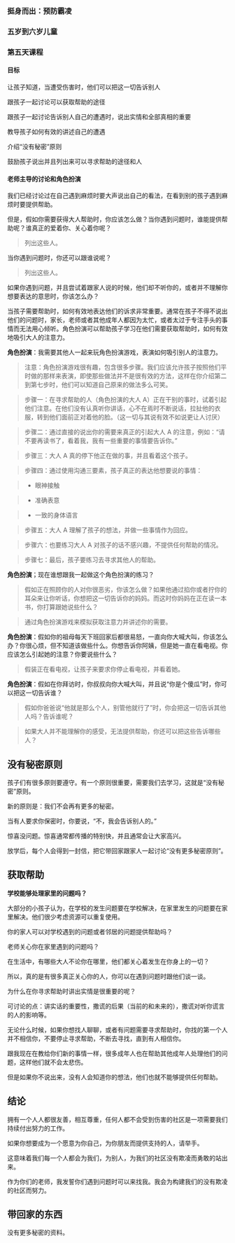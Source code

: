 ### 挺身而出：预防霸凌

### 五岁到六岁儿童

### 第五天课程

#### 目标

让孩子知道，当遭受伤害时，他们可以把这一切告诉别人

跟孩子一起讨论可以获取帮助的途径

跟孩子一起讨论告诉别人自己的遭遇时，说出实情和全部真相的重要

教导孩子如何有效的讲述自己的遭遇

介绍“没有秘密”原则

鼓励孩子说出并且列出来可以寻求帮助的途径和人

#### 老师主导的讨论和角色扮演

我们已经讨论过在自己遇到麻烦时要大声说出自己的看法，在看到别的孩子遇到麻烦时要提供帮助。

但是，假如你需要获得大人帮助时，你应该怎么做？当你遇到问题时，谁能提供帮助呢？谁真正的爱着你、关心着你呢？

> 列出这些人。

当你遇到问题时，你还可以跟谁说呢？

> 列出这些人。

如果你遇到问题，并且尝试着跟家人说的时候，他们却不听你的，或者并不理解你想要表达的意思时，你该怎么办？

当孩子需要帮助时，如何有效地表达他们的诉求非常重要。通常在孩子不得不说出他们的问题时，家长，老师或者其他成年人都因为太忙，或者太过于专注手头的事情而无法用心倾听。角色扮演可以帮助孩子学习在他们需要获取帮助时，如何有效地吸引大人的注意力。

**角色扮演**：我需要其他人一起来玩角色扮演游戏，表演如何吸引别人的注意力。

> 注意：角色扮演游戏很有趣，包含很多步骤。我们应该允许孩子按照他们平时做的那样来表演，即使那些做法并不是很有效的方法，这样在你介绍第二到第七步时，他们可以知道自己原来的做法多么可笑。

> 步骤一：在寻求帮助的人（角色扮演的大人 A）正在干别的事时，试着引起他们注意。在他们没有认真听你讲话，心不在焉时不断说话，拉扯他的衣服，转到他们面前正对着他的脸。（这一切与其说有效不如说更让人讨厌）

> 步骤二：通过直接的说出你的需要来真正的引起大人 A 的注意，例如：“请不要再读书了，看着我，我有一些重要的事情要告诉你。”

> 步骤三：大人 A 真的停下他正在做的事，并且看着这个孩子。

> 步骤四：通过使用沟通三要素，孩子真正的表达他想要说的事情：

>* 眼神接触

>* 准确表意

>* 一致的身体语言

> 步骤五：大人 A 理解了孩子的想法，并做一些事情作为回应。

> 步骤六：也要练习大人 A 对孩子的话不感兴趣，不提供任何帮助的情况。

> 步骤七：最后，孩子要练习去寻求其他人的帮助。

**角色扮演**；现在谁想跟我一起做这个角色扮演的练习？

> 假如正在照顾你的人对你很恶劣，你该怎么做？如果他通过掐你或者拧你的耳朵来让你听话，你想把这一切告诉你的妈妈。而这时你妈妈在正在读一本书，你打算跟她说些什么？

> 通过角色扮演游戏来模拟获取注意力并讲述你的需要。

**角色扮演**：假如你的祖母每天下班回家后都很易怒，一直向你大喊大叫，你该怎么办？你很心烦，但不知道该做些什么。你想告诉你阿姨，但是她一直在看电视。你应该怎么引起她的注意？你要说些什么？

> 假装正在看电视，让孩子来要求你停止看电视，并看着她。

**角色扮演**：假如在你拜访时，你叔叔向你大喊大叫，并且说“你是个傻瓜”时，你可以把这一切告诉谁？

> 假如你爸爸说“他就是那么个人，别管他就行了”时，你会把这一切告诉其他人吗？告诉谁呢？

> 如果大人并不能理解你的感受，无法提供帮助，你还可以把这些告诉哪些人？

## 没有秘密原则

孩子们有很多原则要遵守。有一个原则很重要，需要我们去学习，这就是“没有秘密”原则。

新的原则是：我们不会再有更多的秘密。

当有人要求你保密时，你要说，“不，我会告诉别人的。”

惊喜没问题。惊喜通常都传播的特别快，并且通常会让大家高兴。

放学后，每个人会得到一封信，把它带回家跟家人一起讨论“没有更多秘密原则”。

## 获取帮助

**学校能够处理家里的问题吗？**

大部分的小孩子认为，在学校的发生问题要在学校解决，在家里发生的问题要在家里解决。他们很少考虑资源可以重复使用。

你的家人可以对学校遇到的问题或者邻居的问题提供帮助吗？

老师关心你在家里遇到的问题吗？

在生活中，有哪些大人不论你在哪里，他们都关心着发生在你身上的一切？

所以，真的是有很多真正关心你的人，你可以在遇到问题时跟他们谈一谈。

为什么在你寻求帮助时讲出实情是很重要的呢？

可讨论的点：讲实话的重要性，撒谎的后果（当前的和未来的），撒谎对听你谎言的人的影响等。

无论什么时候，如果你想找人聊聊，或者有问题需要寻求帮助时，你找的第一个人并不相信你，不要停止寻求帮助，不断去寻找，直到有人相信你。

跟我现在在教给你们新的事情一样，很多成年人也在帮助其他成年人处理他们的问题，这样他们就不会太悲伤。

但是如果你不说出来，没有人会知道你的想法，他们也就不能够提供任何帮助。

## 结论

拥有一个人人都很友善，相互尊重，任何人都不会受到伤害的社区是一项需要我们持续付出努力的工作。

如果你想要成为一个愿意为你自己，为你朋友而提供支持的人，请举手。

这意味着我们每一个人都会为我们，为别人，为我们的社区没有欺凌而勇敢的站出来。

作为你们的老师，我发誓你们遇到问题时可以来找我。我会为构建我们的没有欺凌的社区而努力。

## 带回家的东西

没有更多秘密的资料。

